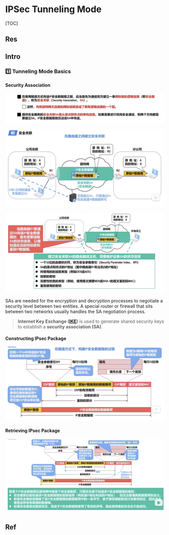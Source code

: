 # IPSec Tunneling Mode

[TOC]



## Res


## Intro
### 1️⃣ Tunneling Mode Basics

#### Security Association
![](../../../../../../../Assets/Pics/Screenshot%202023-04-01%20at%201.39.15%20PM.png)

![](../../../../../../../Assets/Pics/Screenshot%202023-04-01%20at%201.39.33%20PM.png)

![](../../../../../../../Assets/Pics/Screenshot%202023-04-01%20at%201.39.59%20PM.png)

SAs are needed for the encryption and decryption processes to negotiate a security level between two entities. A special router or firewall that sits between two networks usually handles the SA negotiation process.

> **Internet Key Exchange ([IKE](https://www.techtarget.com/searchsecurity/definition/Internet-Key-Exchange))** is used to generate shared security keys to establish a **security association (SA)**.

#### Constructing IPsec Package
![](../../../../../../../Assets/Pics/Screenshot%202023-04-01%20at%201.42.55%20PM.png)
#### Retrieving IPsec Package
![](../../../../../../../Assets/Pics/Screenshot%202023-04-01%20at%201.44.06%20PM.png)



## Ref

